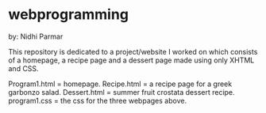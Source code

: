 # webprogramming
by: Nidhi Parmar

This repository is dedicated to a project/website I worked on which consists of a homepage, 
a recipe page and a dessert page made using only XHTML and CSS.

Program1.html = homepage.
Recipe.html = a recipe page for a greek garbonzo salad.
Dessert.html = summer fruit crostata dessert recipe.
program1.css = the css for the three webpages above.
